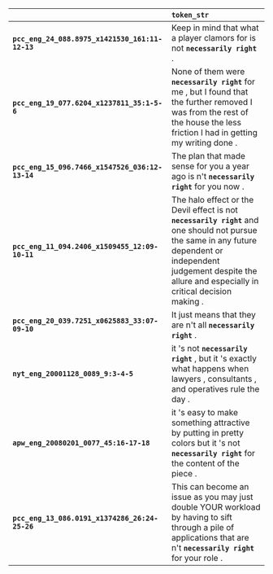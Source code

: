 |                                                 | `token_str`                                                                                                                                                                                                              |
|:------------------------------------------------|:-------------------------------------------------------------------------------------------------------------------------------------------------------------------------------------------------------------------------|
| **`pcc_eng_24_088.8975_x1421530_161:11-12-13`** | Keep in mind that what a player clamors for is not __``necessarily right``__ .                                                                                                                                           |
| **`pcc_eng_19_077.6204_x1237811_35:1-5-6`**     | None of them were __``necessarily right``__ for me , but I found that the further removed I was from the rest of the house the less friction I had in getting my writing done .                                          |
| **`pcc_eng_15_096.7466_x1547526_036:12-13-14`** | The plan that made sense for you a year ago is n't __``necessarily right``__ for you now .                                                                                                                               |
| **`pcc_eng_11_094.2406_x1509455_12:09-10-11`**  | The halo effect or the Devil effect is not __``necessarily right``__ and one should not pursue the same in any future dependent or independent judgement despite the allure and especially in critical decision making . |
| **`pcc_eng_20_039.7251_x0625883_33:07-09-10`**  | It just means that they are n't all __``necessarily right``__ .                                                                                                                                                          |
| **`nyt_eng_20001128_0089_9:3-4-5`**             | it 's not __``necessarily right``__ , but it 's exactly what happens when lawyers , consultants , and operatives rule the day .                                                                                          |
| **`apw_eng_20080201_0077_45:16-17-18`**         | it 's easy to make something attractive by putting in pretty colors but it 's not __``necessarily right``__ for the content of the piece .                                                                               |
| **`pcc_eng_13_086.0191_x1374286_26:24-25-26`**  | This can become an issue as you may just double YOUR workload by having to sift through a pile of applications that are n't __``necessarily right``__ for your role .                                                    |